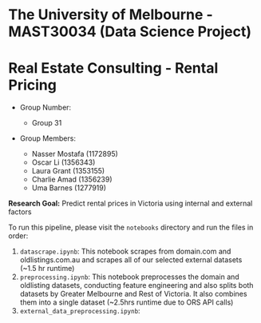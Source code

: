 # The University of Melbourne - MAST30034 (Data Science Project)
# Real Estate Consulting - Rental Pricing

* Group Number:
    - Group 31

* Group Members:
    - Nasser Mostafa (1172895)
    - Oscar Li       (1356343)
    - Laura Grant    (1353155)
    - Charlie Amad   (1356239)
    - Uma Barnes     (1277919)

**Research Goal:** Predict rental prices in Victoria using internal and external factors


To run this pipeline, please visit the `notebooks` directory and run the files in order:
1. `datascrape.ipynb`: This notebook scrapes from domain.com and oldlistings.com.au and scrapes all of our selected external datasets 
(~1.5 hr runtime)
2. `preprocessing.ipynb`: This notebook preprocesses the domain and oldlisting datasets, conducting feature engineering and also splits both datasets by Greater Melbourne and Rest of Victoria. It also combines them into a single dataset (~2.5hrs runtime due to ORS API calls)
3. `external_data_preprocessing.ipynb`: 



